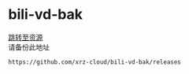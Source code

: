# bili-vd-bak
[跳转至资源](https://github/xrz-cloud/bili-vd-bak/releases)  
请备份此地址
```
https://github.com/xrz-cloud/bili-vd-bak/releases
```

